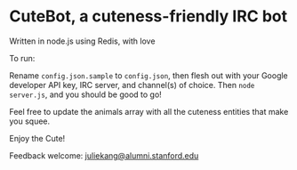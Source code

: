 CuteBot, a cuteness-friendly IRC bot
====================================
Written in node.js using Redis, with love

To run: 

Rename `config.json.sample` to `config.json`, then flesh out with your Google developer API key, IRC server, and channel(s) of choice.  Then `node server.js`, and you should be good to go!

Feel free to update the animals array with all the cuteness entities that make you squee.

Enjoy the Cute!

Feedback welcome: juliekang@alumni.stanford.edu
